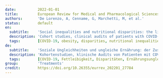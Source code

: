 ```yaml
---
date:          2022-01-01
title:         European Review for Medical and Pharmacological Sciences
authors:       'De Lorenzo, A, Cenname, G, Marchetti, M, et al.'
status:        default
en:
  subtitle:    'Social inequalities and nutritional disparities: the link between obesity and COVID-19'
  description: 'Cohort studies, clinical audits of patients with COVID-19 in hospital and routine primary care records provided evidence-based insights on the relationship between excess weigh, obesity and COVID-19. The purpose of this umbrella review is to highlight the relationship between nutritional quality and social inequalities related to CDNCD, obesity and SARS-CoV-2 infection. Only articles published from 2008 to the present were included in the search to show an updated picture of the topic. The search for published studies was conducted in February 2021 in the scientific databases PubMed (MEDLINE). The terms used for the search were “COVID-19”, “Obesity”, “Disparities”, “Nutritional inequalities”, “Chronic degenerative non-communicable diseases” and “review” OR “systematic review” OR “meta-analysis” separated by the Boolean operator AND. 1874 reviews were found, but only 99 met the objective. Obese or dysmetabolic patients are those who had a worse course of disease following COVID-19. This data was observed not only for Chinese and Caucasians, but also and above all among Africans, African Americans, Latinos and indigenous people. Plausible mechanisms to explain the association between obesity and COVID-19 outcomes, included the role of excess adipose tissue on respiratory function, metabolic dysfunction, the cardiovascular system, enhanced inflammatory response and impaired response to infection. Today, chronic non-communicable degenerative diseases (CDNCDs) are responsible for 70% of public health expenditure, affecting 30% of the population (one or more chronic diseases). Unfortunately, given the health emergency due to SARS-CoV-2, infectious diseases are currently more at the center of attention. However, the spread of infectious communicable diseases and CDNCDs is facilitated in situations of social disparity. In fact, in the poorest countries there are the highest rates of malnutrition and there is a greater risk of contracting viral infections, as well as, paradoxically, a risk of comorbidity, due to access to cheaper food and qualitatively poor, with high caloric density.'
  tags:        [COVID-19, obesity, disparities, nutritional inequalities, chronic degenerative non-communicable diseases]
de:
  subtitle:    'Soziale Ungleichheiten und ungleiche Ernährung: der Zusammenhang zwischen Fettleibigkeit und COVID-19'
  description: 'Kohortenstudien, klinische Audits von Patienten mit COVID-19 im Krankenhaus und Routineaufzeichnungen der Primärversorgung lieferten evidenzbasierte Erkenntnisse über den Zusammenhang zwischen Übergewicht, Adipositas und COVID-19. Ziel dieser Übersichtsarbeit ist es, den Zusammenhang zwischen Ernährungsqualität und sozialen Ungleichheiten im Zusammenhang mit CDNCD, Adipositas und SARS-CoV-2-Infektionen aufzuzeigen. Es wurden nur Artikel in die Suche einbezogen, die von 2008 bis heute veröffentlicht wurden, um ein aktuelles Bild des Themas zu zeichnen. Die Suche nach veröffentlichten Studien wurde im Februar 2021 in den wissenschaftlichen Datenbanken PubMed (MEDLINE) durchgeführt. Die für die Suche verwendeten Begriffe waren "COVID-19", "Obesity", "Disparities", "Nutritional inequalities", "Chronic degenerative non-communicable diseases" und "review" OR "systematic review" OR "meta-analysis", getrennt durch den Booleschen Operator AND. Es wurden 1874 Übersichten gefunden, aber nur 99 erfüllten die Zielsetzung. Übergewichtige oder dysmetabolische Patienten sind diejenigen, die nach COVID-19 einen schlechteren Krankheitsverlauf hatten. Diese Daten wurden nicht nur bei Chinesen und Kaukasiern, sondern auch und vor allem bei Afrikanern, Afroamerikanern, Latinos und indigenen Völkern beobachtet. Zu den plausiblen Mechanismen zur Erklärung des Zusammenhangs zwischen Fettleibigkeit und COVID-19-Erkrankungen gehören die Rolle des überschüssigen Fettgewebes für die Funktion der Atemwege, Stoffwechselstörungen, das Herz-Kreislauf-System, eine verstärkte Entzündungsreaktion und eine beeinträchtigte Reaktion auf Infektionen. Heute sind chronische, nicht übertragbare degenerative Krankheiten (CDNCDs) für 70 % der öffentlichen Gesundheitsausgaben verantwortlich und betreffen 30 % der Bevölkerung (eine oder mehrere chronische Krankheiten). Leider stehen angesichts des Gesundheitsnotstands aufgrund von SARS-CoV-2 derzeit eher Infektionskrankheiten im Mittelpunkt der Aufmerksamkeit. Die Ausbreitung von übertragbaren Infektionskrankheiten und CDNCDs wird jedoch durch soziale Ungleichheit begünstigt. In den ärmsten Ländern ist die Unterernährung am größten, und es besteht ein höheres Risiko, sich mit Virusinfektionen anzustecken, sowie paradoxerweise ein Risiko der Komorbidität aufgrund des Zugangs zu billigeren und qualitativ schlechten Nahrungsmitteln mit hoher Kaloriendichte.' 
  tags:        [COVID-19, Fettleibigkeit, Disparitäten, Ernährungsungleichheiten, chronisch degenerative nicht übertragbare Krankheiten]
group:         'Treatments'
credit:        https://doi.org/10.26355/eurrev_202201_27784
---
```

